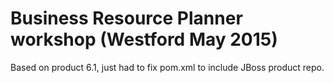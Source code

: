 Business Resource Planner workshop (Westford May 2015)
======================================================

Based on product 6.1, just had to fix pom.xml to include JBoss product repo.

